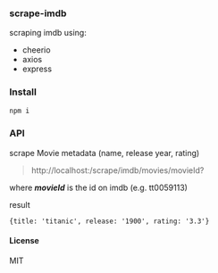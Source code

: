 ### scrape-imdb
scraping imdb using:
 - cheerio
 - axios
 - express
 
### Install
```sh
npm i
```
### API
scrape Movie metadata (name, release year, rating) 
> http://localhost:<port>/scrape/imdb/movies/movieId?

where ***movieId*** is the id on imdb (e.g. tt0059113)

result
``` 
{title: 'titanic', release: '1900', rating: '3.3'} 
```
#### License
MIT
